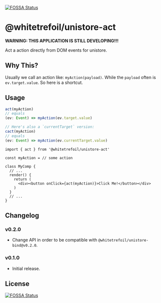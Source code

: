 [![FOSSA Status](https://app.fossa.io/api/projects/git%2Bgithub.com%2Fwhitetrefoil%2Funistore-act.svg?type=shield)](https://app.fossa.io/projects/git%2Bgithub.com%2Fwhitetrefoil%2Funistore-act?ref=badge_shield)

@whitetrefoil/unistore-act
============================

**WARNING: THIS APPLICATION IS STILL DEVELOPING!!!**

Act a action directly from DOM events for unistore.

Why This?
---------

Usually we call an action like: `myAction(payload)`.
While the `payload` often is `ev.target.value`.
So here is a shortcut.

Usage
-----

```ts
act(myAction)
// equals
(ev: Event) => myAction(ev.target.value)

// Here's also a `currentTarget` version:
cact(myAction)
// equals
(ev: Event) => myAction(ev.currentTarget.value)
```

```tsx
import { act } from '@whitetrefoil/unistore-act'

const myAction = // some action

class MyComp {
  // ...
  render() {
    return (
      <div><button onClick={act(myAction)}>Click Me!</button></div>
    )
  }
  // ...
}

```

Changelog
---------

### v0.2.0

* Change API in order to be compatible with `@whitetrefoil/unistore-bind@v0.2.0`.

### v0.1.0

* Initial release.


## License
[![FOSSA Status](https://app.fossa.io/api/projects/git%2Bgithub.com%2Fwhitetrefoil%2Funistore-act.svg?type=large)](https://app.fossa.io/projects/git%2Bgithub.com%2Fwhitetrefoil%2Funistore-act?ref=badge_large)